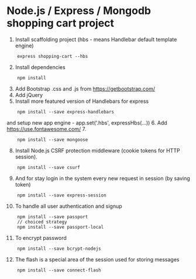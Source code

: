 # Node.js / Express / Mongodb shopping cart project

1. Install scaffolding project (hbs - means Handlebar default template engine)
```
    express shopping-cart --hbs
```
2. Install dependencies
```
    npm install
```
3. Add Bootstrap .css and .js from https://getbootstrap.com/
4. Add jQuery
5. Install more featured version of Handlebars for express
```
    npm install --save express-handlebars
```
and setup new app engine - app.set('.hbs', expressHbs(...))
6. Add https://use.fontawesome.com/
7.
```
    npm install --save mongoose
```
8. Install Node.js CSRF protection middleware
(cookie tokens for HTTP session).
```
    npm install --save csurf
```
9. And for stay login in the system every new request in session (by saving token)
```
    npm install --save express-session
```
10. To handle all user authentication and signup
```
    npm install --save passport
    // choiced strategy
    npm install --save passport-local
```
11. To encrypt password
```
    npm install --save bcrypt-nodejs
```
12. The flash is a special area of the session used for storing messages
```
    npm install --save connect-flash
```